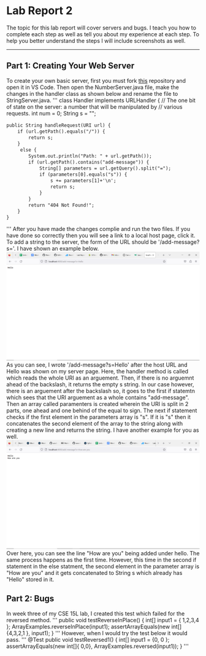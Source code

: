 # Lab Report 2
The topic for this lab report will cover servers and bugs. I teach you how to complete each step as well as tell you about my experience at each step. To help you better understand the steps I will include screenshots as well.
_____
## Part 1: Creating Your Web Server
To create your own basic server, first you must fork [this](https://github.com/ucsd-cse15l-f22/wavelet) repository and open it in VS Code. Then open the NumberServer.java file, make the changes in the handler class as shown below and rename the file to StringServer.java. 
'''
class Handler implements URLHandler {
    // The one bit of state on the server: a number that will be manipulated by
    // various requests.
    int num = 0;
    String s = "";

    public String handleRequest(URI url) {
        if (url.getPath().equals("/")) {
            return s;
        } 
         else {
            System.out.println("Path: " + url.getPath());
            if (url.getPath().contains("add-message")) {
                String[] parameters = url.getQuery().split("=");
                if (parameters[0].equals("s")) {
                    s += parameters[1]+'\n';
                    return s;
                }
            }
            return "404 Not Found!";
        }
    }

'''
After you have made the changes complie and run the two files. If you have done so correctly then you will see a link to a local host page, click it. To add a string to the server, the form of the URL should be '/add-message?s='. I have shown an example below. ![Image](hello-server.png) 
As you can see, I wrote '/add-message?s=Hello' after the host URL and Hello was shown on my server page. Here, the handler method is called which reads the whole URI as an arguement. Then, if there is no arguemnt ahead of the backslash, it returns the empty s string. In our case however, there is an arguement after the backslash so, it goes to the first if statemtn which sees that the URI arguement as a whole contains "add-message". Then an array called paramenters is created wherein the URI is split in  2 parts, one ahead and one behind of the equal to sign. The next if statement checks if the first element in the parameters array is "s". If it is "s" then it concatenates the second element of the array to the string along with creating a new line and returns the string. I have another example for you as well. ![Image](howareyou.png)
Over here, you can see the line "How are you" being added under hello. The same process happens as the first time. However, this time in the second if statement in the else statment, the second element in the parameter array is "How are you" and it gets concatenated to String s which already has "Hello" stored in it. 
## Part 2: Bugs
In week three of my CSE 15L lab, I created this test which failed for the reversed method. 
'''
public void testReverseInPlace() {
    int[] input1 = { 1,2,3,4 };
    ArrayExamples.reverseInPlace(input1);
    assertArrayEquals(new int[]{4,3,2,1 }, input1);
}
'''
However, when I would try the test below it would pass. 
'''
  @Test
  public void testReversed1() {
    int[] input1 = {0, 0 };
    assertArrayEquals(new int[]{ 0,0}, ArrayExamples.reversed(input1));
  }
  '''

